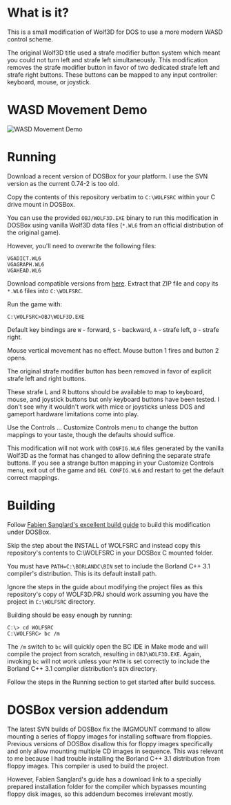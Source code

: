 # What is it?
This is a small modification of Wolf3D for DOS to use a more modern WASD control scheme.

The original Wolf3D title used a strafe modifier button system which meant you could not turn left
and strafe left simultaneously. This modification removes the strafe modifier button in favor of
two dedicated strafe left and strafe right buttons. These buttons can be mapped to any input
controller: keyboard, mouse, or joystick.

# WASD Movement Demo
![WASD Movement Demo](https://github.com/JamesDunne/Wolf3D/raw/master/wasd.gif)

# Running
Download a recent version of DOSBox for your platform. I use the SVN version as the current 0.74-2 is too old.

Copy the contents of this repository verbatim to `C:\WOLFSRC` within your C drive mount in DOSBox.

You can use the provided `OBJ/WOLF3D.EXE` binary to run this modification in DOSBox using
vanilla Wolf3D data files (`*.WL6` from an official distribution of the original game).

However, you'll need to overwrite the following files:
```
VGADICT.WL6
VGAGRAPH.WL6
VGAHEAD.WL6
```

Download compatible versions from [here](http://fabiensanglard.net/Compile_Like_Its_1992/tools/vgafiles.zip).
Extract that ZIP file and copy its `*.WL6` files into `C:\WOLFSRC`.

Run the game with:
```
C:\WOLFSRC>OBJ\WOLF3D.EXE
```

Default key bindings are `W` - forward, `S` - backward, `A` - strafe left, `D` - strafe right.

Mouse vertical movement has no effect. Mouse button 1 fires and button 2 opens.

The original strafe modifier button has been removed in favor of explicit strafe left and right buttons.

These strafe L and R buttons should be available to map to keyboard, mouse, and joystick buttons but
only keyboard buttons have been tested. I don't see why it wouldn't work with mice or joysticks unless
DOS and gameport hardware limitations come into play.

Use the Controls ... Customize Controls menu to change the button mappings to your taste, though the
defaults should suffice.

This modification will not work with `CONFIG.WL6` files generated by the vanilla Wolf3D as the format
has changed to allow defining the separate strafe buttons. If you see a strange button mapping in your
Customize Controls menu, exit out of the game and `DEL CONFIG.WL6` and restart to get the default
correct mappings.

# Building
Follow [Fabien Sanglard's excellent build guide](http://fabiensanglard.net/Compile_Like_Its_1992/index.php)
to build this modification under DOSBox.

Skip the step about the INSTALL of WOLFSRC and instead copy this repository's contents to C:\WOLFSRC in your
DOSBox C mounted folder.

You must have `PATH=C:\BORLANDC\BIN` set to include the Borland C++ 3.1 compiler's distribution. This is its default
install path.

Ignore the steps in the guide about modifying the project files as this repository's copy of WOLF3D.PRJ
should work assuming you have the project in `C:\WOLFSRC` directory.

Building should be easy enough by running:

```
C:\> cd WOLFSRC
C:\WOLFSRC> bc /m
```

The `/m` switch to `bc` will quickly open the BC IDE in Make mode and will compile the project from scratch,
resulting in `OBJ\WOLF3D.EXE`. Again, invoking `bc` will not work unless your `PATH` is set correctly to
include the Borland C++ 3.1 compiler distribution's `BIN` directory.

Follow the steps in the Running section to get started after build success.

# DOSBox version addendum
The latest SVN builds of DOSBox fix the IMGMOUNT command to allow mounting a series of floppy images
for installing software from floppies. Previous versions of DOSBox disallow this for floppy images specifically
and only allow mounting multiple CD images in sequence. This was relevant to me because I had
trouble installing the Borland C++ 3.1 distribution from floppy images. This compiler is used to
build the project.

However, Fabien Sanglard's guide has a download link to a specially prepared installation folder for
the compiler which bypasses mounting floppy disk images, so this addendum becomes irrelevant mostly.
